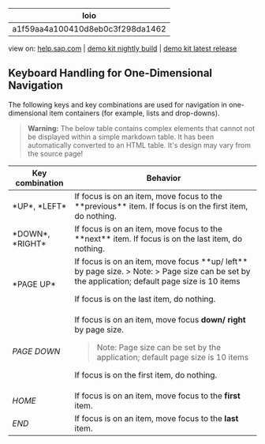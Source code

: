 | loio |
| -----|
| a1f59aa4a100410d8eb0c3f298da1462 |

<div id="loio">

view on: [help.sap.com](https://help.sap.com/viewer/DRAFT/3237636b137e43519a20ad5513c49ccb/latest/en-US/a1f59aa4a100410d8eb0c3f298da1462.html) | [demo kit nightly build](https://openui5nightly.hana.ondemand.com/#/topic/a1f59aa4a100410d8eb0c3f298da1462) | [demo kit latest release](https://openui5.hana.ondemand.com/#/topic/a1f59aa4a100410d8eb0c3f298da1462)</div>
<!-- loioa1f59aa4a100410d8eb0c3f298da1462 -->

## Keyboard Handling for One-Dimensional Navigation

The following keys and key combinations are used for navigation in one-dimensional item containers \(for example, lists and drop-downs\).

 > **Warning:** The below table contains complex elements that cannot not be displayed within a simple markdown table. It has been automatically converted to an HTML table. It's design may vary from the source page!

<table>
	<thead>
		<tr>
			<th>Key combination</th>
			<th>Behavior</th>
		</tr>
	</thead>
	<tbody>
		<tr>
			<td>*UP*, *LEFT*</td>
			<td>If focus is on an item, move focus to the **previous** item. If focus is on the first item, do nothing.</td>
		</tr>
		<tr>
			<td>*DOWN*, *RIGHT*</td>
			<td>If focus is on an item, move focus to the **next** item. If focus is on the last item, do nothing.</td>
		</tr>
		<tr>
			<td>*PAGE UP*</td>
			<td> If focus is on an item, move focus **up/ left** by page size.
 > Note:
 > Page size can be set by the application; default page size is 10 items

 If focus is on the last item, do nothing.</td>
		</tr>
		<tr>
			<td>*PAGE DOWN*</td>
			<td> If focus is on an item, move focus **down/ right** by page size.
 > Note:
 > Page size can be set by the application; default page size is 10 items

 If focus is on the first item, do nothing.</td>
		</tr>
		<tr>
			<td>*HOME*</td>
			<td>If focus is on an item, move focus to the **first** item.</td>
		</tr>
		<tr>
			<td>*END*</td>
			<td>If focus is on an item, move focus to the **last** item.</td>
		</tr>
	</tbody>
</table>
